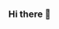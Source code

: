 ### Hi there 👋

<!--
**VisheshMankotia/VisheshMankotia** is a ✨ _special_ ✨ repository because its `README.md` (this file) appears on your GitHub profile.

Here are some ideas to get you started:

- <h1> I’m @VisheshMankotia</h1>
- 👀 I’m interested in Problem Solving and currently a junior pursing BTech Degree ...
- 🌱 I’m currently learning DSA in java,Html,CSS ...
- 📫 How to reach me ---..
- 😄 Pronouns: ...
- ⚡ Fun fact: ...
-->
